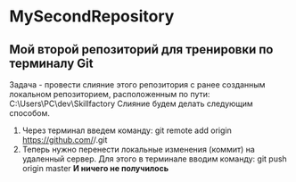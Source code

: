 # MySecondRepository
## Мой второй репозиторий для тренировки по терминалу Git
Задача - провести слияние этого репозитория с ранее созданным локальном репозиторием, расположенным по пути: C:\Users\PC\dev\Skillfactory
Слияние будем делать следующим способом. 
1. Через терминал введем команду: git remote add origin https://github.com/<darya-kor>/<MySecondRepository>.git
2. Теперь нужно перенести локальные изменения (коммит) на удаленный сервер. Для этого в терминале вводим команду: git push origin master
**И ничего не получилось**
